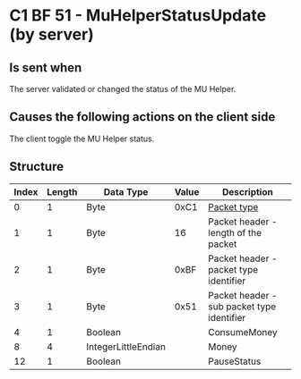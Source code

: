 # C1 BF 51 - MuHelperStatusUpdate (by server)

## Is sent when

The server validated or changed the status of the MU Helper.

## Causes the following actions on the client side

The client toggle the MU Helper status.

## Structure

| Index | Length | Data Type | Value | Description |
|-------|--------|-----------|-------|-------------|
| 0 | 1 |   Byte   | 0xC1  | [Packet type](PacketTypes.md) |
| 1 | 1 |    Byte   |   16   | Packet header - length of the packet |
| 2 | 1 |    Byte   | 0xBF  | Packet header - packet type identifier |
| 3 | 1 |    Byte   | 0x51  | Packet header - sub packet type identifier |
| 4 | 1 | Boolean |  | ConsumeMoney |
| 8 | 4 | IntegerLittleEndian |  | Money |
| 12 | 1 | Boolean |  | PauseStatus |